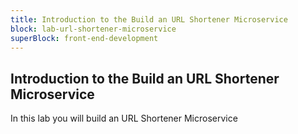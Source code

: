 ```yaml
---
title: Introduction to the Build an URL Shortener Microservice
block: lab-url-shortener-microservice
superBlock: front-end-development
---
```


## Introduction to the Build an URL Shortener Microservice

In this lab you will build an URL Shortener Microservice

